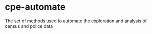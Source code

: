 # cpe-automate
The set of methods used to automate the exploration and analysis of census and police data
